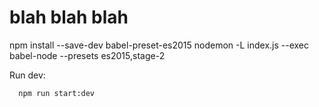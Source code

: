 # blah blah blah
npm install --save-dev babel-preset-es2015
nodemon -L index.js --exec babel-node --presets es2015,stage-2



Run dev:
```
  npm run start:dev
```
